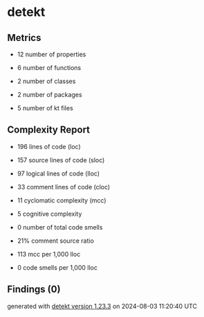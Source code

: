 # detekt

## Metrics

* 12 number of properties

* 6 number of functions

* 2 number of classes

* 2 number of packages

* 5 number of kt files

## Complexity Report

* 196 lines of code (loc)

* 157 source lines of code (sloc)

* 97 logical lines of code (lloc)

* 33 comment lines of code (cloc)

* 11 cyclomatic complexity (mcc)

* 5 cognitive complexity

* 0 number of total code smells

* 21% comment source ratio

* 113 mcc per 1,000 lloc

* 0 code smells per 1,000 lloc

## Findings (0)

generated with [detekt version 1.23.3](https://detekt.dev/) on 2024-08-03 11:20:40 UTC
